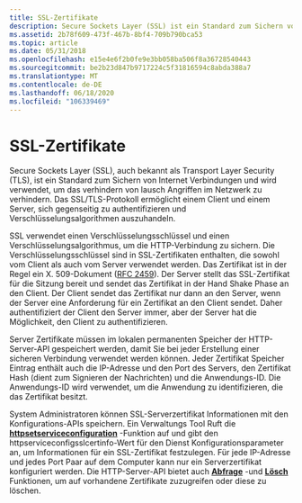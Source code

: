 ```yaml
---
title: SSL-Zertifikate
description: Secure Sockets Layer (SSL) ist ein Standard zum Sichern von Internet Verbindungen und wird verwendet, um das Auslassen von lausch im Netzwerk zu verhindern. Das SSL-Protokoll ermöglicht einem Client und einem Server, sich gegenseitig zu authentifizieren und Verschlüsselungsalgorithmen auszuhandeln.
ms.assetid: 2b78f609-473f-467b-8bf4-709b790bca53
ms.topic: article
ms.date: 05/31/2018
ms.openlocfilehash: e15e4e6f2b0fe9e3bb058ba506f8a36728540443
ms.sourcegitcommit: be2b23d847b9717224c5f31816594c8abda388a7
ms.translationtype: MT
ms.contentlocale: de-DE
ms.lasthandoff: 06/18/2020
ms.locfileid: "106339469"
---
```

# <a name="ssl-certificates"></a>SSL-Zertifikate

Secure Sockets Layer (SSL), auch bekannt als Transport Layer Security (TLS), ist ein Standard zum Sichern von Internet Verbindungen und wird verwendet, um das verhindern von lausch Angriffen im Netzwerk zu verhindern. Das SSL/TLS-Protokoll ermöglicht einem Client und einem Server, sich gegenseitig zu authentifizieren und Verschlüsselungsalgorithmen auszuhandeln.

SSL verwendet einen Verschlüsselungsschlüssel und einen Verschlüsselungsalgorithmus, um die HTTP-Verbindung zu sichern. Die Verschlüsselungsschlüssel sind in SSL-Zertifikaten enthalten, die sowohl vom Client als auch vom Server verwendet werden. Das Zertifikat ist in der Regel ein X. 509-Dokument ([RFC 2459](https://www.ietf.org/rfc/rfc2459.txt)). Der Server stellt das SSL-Zertifikat für die Sitzung bereit und sendet das Zertifikat in der Hand Shake Phase an den Client. Der Client sendet das Zertifikat nur dann an den Server, wenn der Server eine Anforderung für ein Zertifikat an den Client sendet. Daher authentifiziert der Client den Server immer, aber der Server hat die Möglichkeit, den Client zu authentifizieren.

Server Zertifikate müssen im lokalen permanenten Speicher der HTTP-Server-API gespeichert werden, damit Sie bei jeder Erstellung einer sicheren Verbindung verwendet werden können. Jeder Zertifikat Speicher Eintrag enthält auch die IP-Adresse und den Port des Servers, den Zertifikat Hash (dient zum Signieren der Nachrichten) und die Anwendungs-ID. Die Anwendungs-ID wird verwendet, um die Anwendung zu identifizieren, die das Zertifikat besitzt.

System Administratoren können SSL-Serverzertifikat Informationen mit den Konfigurations-APIs speichern. Ein Verwaltungs Tool Ruft die [**httpsetserviceconfiguration**](/windows/desktop/api/Http/nf-http-httpsetserviceconfiguration) -Funktion auf und gibt den httpserviceconfigsslcertinfo-Wert für den Dienst Konfigurationsparameter an, um Informationen für ein SSL-Zertifikat festzulegen. Für jede IP-Adresse und jedes Port Paar auf dem Computer kann nur ein Serverzertifikat konfiguriert werden. Die HTTP-Server-API bietet auch [**Abfrage**](/windows/desktop/api/Http/nf-http-httpqueryserviceconfiguration) -und [**Lösch**](/windows/desktop/api/Http/nf-http-httpdeleteserviceconfiguration) Funktionen, um auf vorhandene Zertifikate zuzugreifen oder diese zu löschen.

 

 




